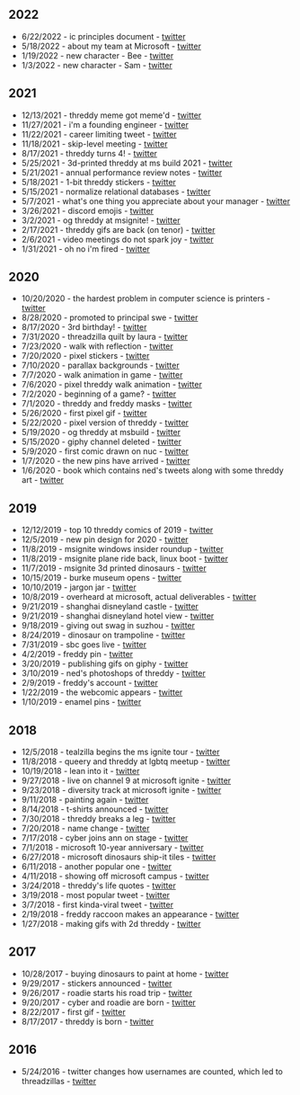 
## 2022

* 6/22/2022 - ic principles document - [twitter](https://twitter.com/ThreddyRex/status/1539425702042169348)
* 5/18/2022 - about my team at Microsoft - [twitter](https://twitter.com/threddyrex/status/1526648376334249985)
* 1/19/2022 - new character - Bee - [twitter](https://twitter.com/threddyrex/status/1483906421548748806)
* 1/3/2022 - new character - Sam - [twitter](https://twitter.com/threddyrex/status/1478123383095054336?s=20)

## 2021

* 12/13/2021 - threddy meme got meme'd - [twitter](https://twitter.com/adfskitteh/status/1470515157323300866?s=20)
* 11/27/2021 - i'm a founding engineer - [twitter](https://twitter.com/threddyrex/status/1464713773491494916?s=20)
* 11/22/2021 - career limiting tweet - [twitter](https://twitter.com/threddyrex/status/1462987460116299778?s=20)
* 11/18/2021 - skip-level meeting - [twitter](https://twitter.com/threddyrex/status/1461373260881293312?s=20)
* 8/17/2021 - threddy turns 4! - [twitter](https://twitter.com/threddyrex/status/1427709406888665090?s=20)
* 5/25/2021 - 3d-printed threddy at ms build 2021 - [twitter](https://twitter.com/threddyrex/status/1397326020634578952?s=20)
* 5/21/2021 - annual performance review notes - [twitter](https://twitter.com/threddyrex/status/1395827121398829060?s=20)
* 5/18/2021 - 1-bit threddy stickers - [twitter](https://twitter.com/threddyrex/status/1394758180148707330?s=20)
* 5/15/2021 - normalize relational databases - [twitter](https://twitter.com/threddyrex/status/1393771281917440002?s=20)
* 5/7/2021 - what's one thing you appreciate about your manager - [twitter](https://twitter.com/threddyrex/status/1390745105733087239?s=20)
* 3/26/2021 - discord emojis - [twitter](https://twitter.com/threddyrex/status/1375525074241867778?s=20)
* 3/2/2021 - og threddy at msignite! - [twitter](https://twitter.com/threddyrex/status/1366835419506036737?s=20)
* 2/17/2021 - threddy gifs are back (on tenor) - [twitter](https://twitter.com/threddyrex/status/1362169368948346891?s=20)
* 2/6/2021 - video meetings do not spark joy - [twitter](https://twitter.com/threddyrex/status/1358125395506155520?s=20)
* 1/31/2021 - oh no i'm fired - [twitter](https://twitter.com/threddyrex/status/1355953697453297666?s=20)


## 2020

* 10/20/2020 - the hardest problem in computer science is printers - [twitter](https://twitter.com/threddyrex/status/1318029345248612352?s=20)
* 8/28/2020 - promoted to principal swe - [twitter](https://twitter.com/threddyrex/status/1298728555627466752?s=20)
* 8/17/2020 - 3rd birthday! - [twitter](https://twitter.com/threddyrex/status/1295413039148097536?s=20)
* 7/31/2020 - threadzilla quilt by laura - [twitter](https://twitter.com/aiddya/status/1289325941425164294?s=20)
* 7/23/2020 - walk with reflection - [twitter](https://twitter.com/threddyrex/status/1285460164594679808?s=20)
* 7/20/2020 - pixel stickers - [twitter](https://twitter.com/threddyrex/status/1285262488250888192?s=20)
* 7/10/2020 - parallax backgrounds - [twitter](https://twitter.com/threddyrex/status/1281733427419443200?s=20)
* 7/7/2020 - walk animation in game - [twitter](https://twitter.com/threddyrex/status/1280643934192975875?s=20)
* 7/6/2020 - pixel threddy walk animation - [twitter](https://twitter.com/threddyrex/status/1279816716957016068?s=20)
* 7/2/2020 - beginning of a game? - [twitter](https://twitter.com/threddyrex/status/1278827505110020096?s=20)
* 7/1/2020 - threddy and freddy masks - [twitter](https://twitter.com/threddyrex/status/1278449768478490627?s=20)
* 5/26/2020 - first pixel gif - [twitter](https://twitter.com/threddyrex/status/1265386900644220928?s=20)
* 5/22/2020 - pixel version of threddy - [twitter](https://twitter.com/threddyrex/status/1263987465808838657?s=20)
* 5/19/2020 - og threddy at msbuild - [twitter](https://twitter.com/threddyrex/status/1262802984485842947?s=20)
* 5/15/2020 - giphy channel deleted - [twitter](https://twitter.com/threddyrex/status/1261383779014197249?s=20)
* 5/9/2020 - first comic drawn on nuc - [twitter](https://twitter.com/threddyrex/status/1259347514932617216?s=20)
* 1/7/2020 - the new pins have arrived - [twitter](https://twitter.com/threddyrex/status/1214640565247070210?s=20)
* 1/6/2020 - book which contains ned's tweets along with some threddy art - [twitter](https://twitter.com/threddyrex/status/1214411177217773568?s=20)



## 2019


* 12/12/2019 - top 10 threddy comics of 2019 - [twitter](https://twitter.com/threddyrex/status/1205214675597549568?s=20)
* 12/5/2019 - new pin design for 2020 - [twitter](https://twitter.com/threddyrex/status/1202736045319577601?s=20)
* 11/8/2019 - msignite windows insider roundup - [twitter](https://twitter.com/windowsinsider/status/1192922371637645312?s=20)
* 11/8/2019 - msignite plane ride back, linux boot - [twitter](https://twitter.com/threddyrex/status/1192939583970926592?s=20)
* 11/7/2019 - msignite 3d printed dinosaurs - [twitter](https://twitter.com/threddyrex/status/1192451595814002688?s=20)
* 10/15/2019 - burke museum opens - [twitter](https://twitter.com/threddyrex/status/1184214507851112448?s=20)
* 10/10/2019 - jargon jar - [twitter](https://twitter.com/threddyrex/status/1182461643554377729?s=20)
* 10/8/2019 - overheard at microsoft, actual deliverables - [twitter](https://twitter.com/threddyrex/status/1181696294147854336)
* 9/21/2019 - shanghai disneyland castle - [twitter](https://twitter.com/freddyraccoon/status/1175652842821931009?s=20)
* 9/21/2019 - shanghai disneyland hotel view - [twitter](https://twitter.com/freddyraccoon/status/1175608929100808192?s=20)
* 9/18/2019 - giving out swag in suzhou - [twitter](https://twitter.com/freddyraccoon/status/1174565469480599552?s=20)
* 8/24/2019 - dinosaur on trampoline - [twitter](https://twitter.com/threddyrex/status/1165396068852322304)
* 7/31/2019 - sbc goes live - [twitter](https://twitter.com/threddyrex/status/1156641336952442880?s=20)
* 4/2/2019 - freddy pin - [twitter](https://twitter.com/threddyrex/status/1113138820243832834)
* 3/20/2019 - publishing gifs on giphy - [twitter](https://twitter.com/threddyrex/status/1108379685958746112)
* 3/10/2019 - ned's photoshops of threddy - [twitter](https://twitter.com/i/events/972534963760332801?s=13)
* 2/9/2019 - freddy's account - [twitter](https://twitter.com/freddyraccoon/status/1094461238665342977)
* 1/22/2019 - the webcomic appears - [twitter](https://twitter.com/threddyrex/status/1087782553413595137)
* 1/10/2019 - enamel pins - [twitter](https://twitter.com/threddyrex/status/1083555160352219138)



## 2018


* 12/5/2018 - tealzilla begins the ms ignite tour - [twitter](https://twitter.com/tealzilla/status/1070576653611528192)
* 11/8/2018 - queery and threddy at lgbtq meetup - [twitter](https://twitter.com/queerytsqlrex/status/1060745492869476352)
* 10/19/2018 - lean into it - [twitter](https://twitter.com/threddyrex/status/1053419260356157440)
* 9/27/2018 - live on channel 9 at microsoft ignite - [twitter](https://twitter.com/threddyrex/status/1045343940549914624)
* 9/23/2018 - diversity track at microsoft ignite - [twitter](https://twitter.com/soniacuff/status/1043932182472007680)
* 9/11/2018 - painting again - [twitter](https://twitter.com/threddyrex/status/1039588959435685888)
* 8/14/2018 - t-shirts announced - [twitter](https://twitter.com/threddyrex/status/1029473233219678208)
* 7/30/2018 - threddy breaks a leg - [twitter](https://twitter.com/threddyrex/status/1024041909130412032)
* 7/20/2018 - name change - [twitter](https://twitter.com/threddyrex/status/1020143349561344000)
* 7/17/2018 - cyber joins ann on stage - [twitter](https://twitter.com/nerdpyle/status/1019326807898664960)
* 7/1/2018 - microsoft 10-year anniversary - [twitter](https://twitter.com/threddyrex/status/1013460490734002178)
* 6/27/2018 - microsoft dinosaurs ship-it tiles - [twitter](https://twitter.com/threddyrex/status/1012144458337406976)
* 6/11/2018 - another popular one - [twitter](https://twitter.com/threddyrex/status/1006300933813223424)
* 4/11/2018 - showing off microsoft campus - [twitter](https://twitter.com/threddyrex/status/984116416998588416)
* 3/24/2018 - threddy's life quotes - [twitter](https://twitter.com/threddyrex/status/977649351756365824)
* 3/19/2018 - most popular tweet - [twitter](https://twitter.com/threddyrex/status/975865543356923904)
* 3/7/2018 - first kinda-viral tweet - [twitter](https://twitter.com/threddyrex/status/971262411188645888)
* 2/19/2018 - freddy raccoon makes an appearance - [twitter](https://twitter.com/threddyrex/status/965620244457779201)
* 1/27/2018 - making gifs with 2d threddy - [twitter](https://twitter.com/threddyrex/status/957353765899653120)


## 2017

* 10/28/2017 - buying dinosaurs to paint at home - [twitter](https://twitter.com/threddyrex/status/924403798126108672)
* 9/29/2017 - stickers announced - [twitter](https://twitter.com/threddyrex/status/913895196227624960)
* 9/26/2017 - roadie starts his road trip - [twitter](https://twitter.com/carmencrincoli/status/912679199000772609)
* 9/20/2017 - cyber and roadie are born - [twitter](https://twitter.com/threddyrex/status/910552150584918016)
* 8/22/2017 - first gif - [twitter](https://twitter.com/threddyrex/status/899806996769067008)
* 8/17/2017 - threddy is born - [twitter](https://twitter.com/threddyrex/status/898653723282558976)



## 2016

* 5/24/2016 - twitter changes how usernames are counted, which led to threadzillas - [twitter](https://twitter.com/twitter/status/735108260718469121)

